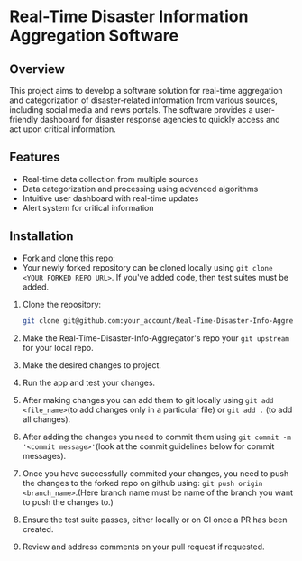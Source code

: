 # Real-Time Disaster Information Aggregation Software

## Overview
This project aims to develop a software solution for real-time aggregation and categorization of disaster-related information from various sources, including social media and news portals. The software provides a user-friendly dashboard for disaster response agencies to quickly access and act upon critical information.

## Features
- Real-time data collection from multiple sources
- Data categorization and processing using advanced algorithms
- Intuitive user dashboard with real-time updates
- Alert system for critical information

## Installation
- [Fork](https://github.com/btwshivam/Real-Time-Disaster-Info-Aggregator/fork) and clone this repo:
- Your newly forked repository can be cloned locally using `git clone <YOUR FORKED REPO URL>`.
If you've added code, then test suites must be added.
1. Clone the repository:
   ```bash
   git clone git@github.com:your_account/Real-Time-Disaster-Info-Aggregator.git

2.  Make the Real-Time-Disaster-Info-Aggregator's repo your `git upstream` for your local repo.

3. Make the desired changes to project.

4. Run the app and test your changes.

5. After making changes you can add them to git locally using `git add <file_name>`(to add changes only in a particular file) or `git add .` (to add all changes).

6. After adding the changes you need to commit them using `git commit -m '<commit message>'`(look at the commit guidelines below for commit messages).

7. Once you have successfully commited your changes, you need to push the changes to the forked repo on github using: `git push origin <branch_name>`.(Here branch name must be name of the branch you want to push the changes to.)

8. Ensure the test suite passes, either locally or on CI once a PR has been created.

9. Review and address comments on your pull request if requested.


